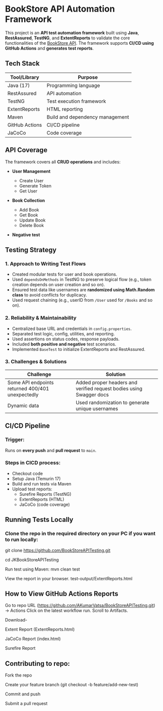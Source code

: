 # BookStore API Automation Framework

This project is an **API test automation framework** built using **Java**, **RestAssured**, **TestNG**, and **ExtentReports** to validate the core functionalities of the [BookStore API](https://bookstore.toolsqa.com/swagger/). The framework supports **CI/CD using GitHub Actions** and **generates test reports**.

## Tech Stack

| Tool/Library      | Purpose                                |
|-------------------|----------------------------------------|
| Java (17)         | Programming language                   |
| RestAssured       | API automation                         |
| TestNG            | Test execution framework               |
| ExtentReports     | HTML reporting                         |
| Maven             | Build and dependency management        |
| GitHub Actions    | CI/CD pipeline                         |
| JaCoCo            | Code coverage                          |

## API Coverage

The framework covers all **CRUD operations** and includes:

- **User Management**  
  - Create User  
  - Generate Token  
  - Get User  

- **Book Collection**  
  - Add Book  
  - Get Book
  - Update Book
  - Delete Book 

- **Negative test**

## Testing Strategy

### 1. **Approach to Writing Test Flows**
- Created modular tests for user and book operations.
- Used `dependsOnMethods` in TestNG to preserve logical flow (e.g., token creation depends on user creation and so on).
- Ensured test data like usernames are **randomized using Math.Random class** to avoid conflicts for duplicacy.
- Used request chaining (e.g., userID from `/User` used for `/Books` and so on).

### 2. **Reliability & Maintainability**
- Centralized base URL and credentials in `config.properties`.
- Separated test logic, config, utilities, and reporting.
- Used assertions on status codes, response payloads.
- Included **both positive and negative** test scenarios.
- Implemented `BaseTest` to initialize ExtentReports and RestAssured.

### 3. **Challenges & Solutions**
| Challenge | Solution |
|----------|----------|
| Some API endpoints returned 400/401 unexpectedly | Added proper headers and verified request bodies using Swagger docs |
| Dynamic data | Used randomization to generate unique usernames |

## CI/CD Pipeline

### Trigger:  
Runs on **every push** and **pull request** to `main`.

### Steps in CICD process:
- Checkout code
- Setup Java (Temurin 17)
- Build and run tests via Maven
- Upload test reports:
  - Surefire Reports (TestNG)
  - ExtentReports (HTML)
  - JaCoCo (code coverage)

## Running Tests Locally

### Clone the repo in the required directory on your PC if you want to run locally:
git clone https://github.com/BookStoreAPITesting.git

cd JKBookStoreAPITesting

Run test using Maven:
mvn clean test

View the report in your browser.
test-output/ExtentReports.html

## How to View GitHub Actions Reports
Go to repo URL (https://github.com/AKumarVatsa/BookStoreAPITesting.git) → Actions
Click on the latest workflow run.
Scroll to Artifacts.

Download-

Extent Report (ExtentReports.html)

JaCoCo Report (index.html)

Surefire Report

## Contributing to repo:
Fork the repo

Create your feature branch (git checkout -b feature/add-new-test)

Commit and push

Submit a pull request
